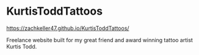 # KurtisToddTattoos

https://zachkeller47.github.io/KurtisToddTattoos/

Freelance website built for my great friend and award winning tattoo artist Kurtis Todd.
